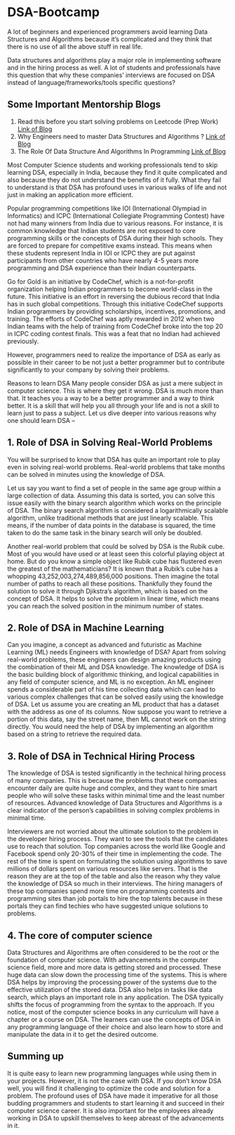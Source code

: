 # DSA-Bootcamp

A lot of beginners and experienced programmers avoid learning Data Structures and Algorithms because it’s complicated and they think that there is no use of all the above stuff in real life. 

Data structures and algorithms play a major role in implementing software and in the hiring process as well. A lot of students and professionals have this question that why these companies’ interviews are focused on DSA instead of language/frameworks/tools specific questions? 

## Some Important Mentorship Blogs 
1. Read this before you start solving problems on Leetcode (Prep Work) [Link of Blog ](https://medium.com/@alimirio/before-you-start-solving-problems-on-leetcode-prep-work-9d65fc964c6f)
2. Why Engineers need to master Data Structures and Algorithms ? [Link of Blog ](https://dev.to/mrsaeeddev/why-engineers-need-to-master-data-structures-and-algorithms-4mep)
3. The Role Of Data Structure And Algorithms In Programming [Link of Blog ](https://blog.codechef.com/2020/07/24/the-role-of-data-structure-and-algorithms-in-programming/)

Most Computer Science students and working professionals tend to skip learning DSA, especially in India, because they find it quite complicated and also because they do not understand the benefits of it fully. What they fail to understand is that DSA has profound uses in various walks of life and not just in making an application more efficient.

Popular programming competitions like IOI (International Olympiad in Informatics) and ICPC (International Collegiate Programming Contest) have not had many winners from India due to various reasons. For instance, it is common knowledge that Indian students are not exposed to core programming skills or the concepts of DSA during their high schools. They are forced to prepare for competitive exams instead. This means when these students represent India in IOI or ICPC they are put against participants from other countries who have nearly 4-5 years more programming and DSA experience than their Indian counterparts.

Go for Gold is an initiative by CodeChef, which is a not-for-profit organization helping Indian programmers to become world-class  in the future. This initiative is an effort in reversing the dubious record that India has in such global competitions. Through this initiative CodeChef supports Indian programmers by providing scholarships, incentives, promotions, and training. The efforts of CodeChef was aptly rewarded in 2012 when two Indian teams with the help of training from CodeChef broke into the top 20 in ICPC coding contest finals. This was a feat that no Indian had achieved previously.

However, programmers need to realize the importance of DSA as early as possible in their career to be not just a better programmer but to contribute significantly to your company by solving their problems.

Reasons to learn DSA
Many people consider DSA as just a mere subject in computer science. This is where they get it wrong. DSA is much more than that. It teaches you a way to be a better programmer and a way to think better. It is a skill that will help you all through your life and is not a skill to learn just to pass a subject. Let us dive deeper into various reasons why one should learn DSA –

## 1. Role of DSA in Solving Real-World Problems
You will be surprised to know that DSA has quite an important role to play even in solving real-world problems. Real-world problems that take months can be solved in minutes using the knowledge of DSA.

Let us say you want to find a set of people in the same age group within a large collection of data. Assuming this data is sorted, you can solve this issue easily with the binary search algorithm which works on the principle of DSA. The binary search algorithm is considered a logarithmically scalable algorithm, unlike traditional methods that are just linearly scalable. This means, if the number of data points in the database is squared, the time taken to do the same task in the binary search will only be doubled.

Another real-world problem that could be solved by DSA is the Rubik cube. Most of you would have used or at least seen this colorful playing object at home. But do you know a simple object like Rubik cube has flustered even the greatest of the mathematicians? It is known that a Rubik’s cube has a whopping 43,252,003,274,489,856,000 positions. Then imagine the total number of paths to reach all these positions. Thankfully they found the solution to solve it through Djikstra’s algorithm, which is based on the concept of DSA. It helps to solve the problem in linear time, which means you can reach the solved position in the minimum number of states.

## 2. Role of DSA in Machine Learning
Can you imagine, a concept as advanced and futuristic as Machine Learning (ML) needs Engineers with knowledge of DSA? Apart from solving real-world problems, these engineers can design amazing products using the combination of their ML and DSA knowledge. The knowledge of DSA is the basic building block of algorithmic thinking, and logical capabilities in any field of computer science, and ML is no exception. An ML engineer spends a considerable part of his time collecting data which can lead to various complex challenges that can be solved easily using the knowledge of DSA. Let us assume you are creating an ML product that has a dataset with the address as one of its columns. Now suppose you want to retrieve a portion of this data, say the street name, then ML cannot work on the string directly. You would need the help of DSA by implementing an algorithm based on a string to retrieve the required data.

## 3. Role of DSA in Technical Hiring Process
The knowledge of DSA is tested significantly in the technical hiring process of many companies. This is because the problems that these companies encounter daily are quite huge and complex, and they want to hire smart people who will solve these tasks within minimal time and the least number of resources. Advanced knowledge of Data Structures and Algorithms is a clear indicator of the person’s capabilities in solving complex problems in minimal time. 

Interviewers are not worried about the ultimate solution to the problem in the developer hiring process. They want to see the tools that the candidates use to reach that solution. Top companies across the world like Google and Facebook spend only 20-30% of their time in implementing the code. The rest of the time is spent on formulating the solution using algorithms to save millions of dollars spent on various resources like servers. That is the reason they are at the top of the table and also the reason why they value the knowledge of DSA so much in their interviews. The hiring managers of these top companies spend more time on programming contests and programming sites than job portals to hire the top talents because in these portals they can find techies who have suggested unique solutions to problems.

## 4. The core of computer science
Data Structures and Algorithms are often considered to be the root or the foundation of computer science. With advancements in the computer science field, more and more data is getting stored and processed. These huge data can slow down the processing time of the systems. This is where DSA helps by improving the processing power of the systems due to the effective utilization of the stored data. DSA also helps in tasks like data search, which plays an important role in any application. The DSA typically shifts the focus of programming from the syntax to the approach. If you notice, most of the computer science books in any curriculum will have a chapter or a course on DSA. The learners can use the concepts of DSA in any programming language of their choice and also learn how to store and manipulate the data in it to get the desired outcome.

## Summing up
It is quite easy to learn new programming languages while using them in your projects. However, it is not the case with DSA. If you don’t know DSA well, you will find it challenging to optimize the code and solution for a problem. The profound uses of DSA have made it imperative for all those budding programmers and students to start learning it and succeed in their computer science career. It is also important for the employees already working in DSA to upskill themselves to keep abreast of the advancements in it.


